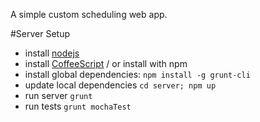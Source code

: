 A simple custom scheduling web app.

#Server Setup

* install [nodejs](http://www.nodejs.org)
* install [CoffeeScript](http://www.coffeescript.org) / or install with npm
* install global dependencies: `npm install -g grunt-cli`
* update local dependencies `cd server; npm up`
* run server `grunt`
* run tests `grunt mochaTest`
